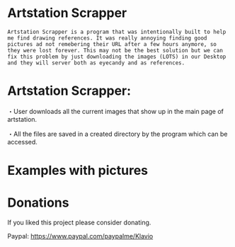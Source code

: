 # Artstation Scrapper

    Artstation Scrapper is a program that was intentionally built to help me find drawing references. It was really annoying finding good pictures ad not remebering their URL after a few hours anymore, so they were lost forever. This may not be the best solution but we can fix this problem by just downloading the images (LOTS) in our Desktop and they will server both as eyecandy and as references. 

# **Artstation Scrapper:**

   ・User downloads all the current images that show up in the main page of artstation. 
  
   ・All the files are saved in a created directory by the program which can be accessed.
  

# **Examples with pictures**

# **Donations**

If you liked this project please consider donating.

 Paypal:         https://www.paypal.com/paypalme/Klavio
